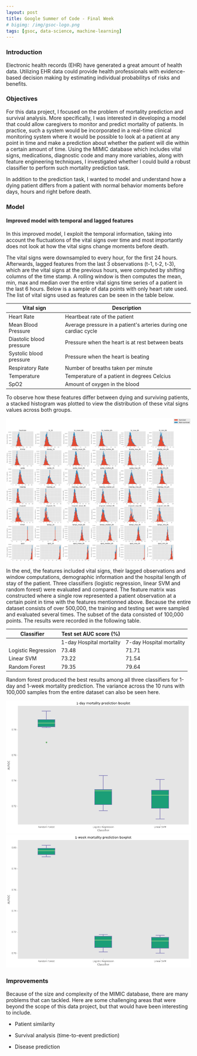 ```yaml
---
layout: post
title: Google Summer of Code - Final Week
# bigimg: /img/gsoc-logo.png
tags: [gsoc, data-science, machine-learning]
---
```


### Introduction

Electronic health records (EHR) have generated a great amount of health data. Utilizing EHR data could provide health professionals with evidence-based decision making by estimating individual probabilitys of risks and benefits.

### Objectives

For this data project, I focused on the problem of mortality prediction and survival analysis. More specifically, I was interested in developing a model that could allow caregivers to monitor and predict mortality of patients. In practice, such a system would be incorporated in a real-time clinical monitoring system where it would be possible to look at a patient at any point in time and make a prediction about whether the patient will die within a certain amount of time. Using the MIMIC database which includes vital signs, medications, diagnostic code and many more variables, along with feature engineering techniques, I investigated whether I could build a robust classifier to perform such mortality prediction task.

In addition to the prediction task, I wanted to model and understand how a dying patient differs from a patient with normal behavior moments before days, hours and right before death.

### Model

#### Improved model with temporal and lagged features
In this improved model, I exploit the temporal information, taking into account the fluctuations of the vital signs over time and most importantly does not look at how the vital signs change moments before death.

The vital signs were downsampled to every hour, for the first 24 hours. Afterwards, lagged features from the last 3 observations (t-1, t-2, t-3), which are the vital signs at the previous hours, were computed by shifting columns of the time stamp. A rolling window is then computes the mean, min, max and median over the entire vital signs time series of a patient in the last 6 hours. Below is a sample of data points with only heart rate used. The list of vital signs used as features can be seen in the table below.

| Vital sign               | Description |
|--------------------------|-------------|
| Heart Rate               | Heartbeat rate of the patient |
| Mean Blood Pressure      | Average pressure in a patient's arteries during one cardiac cycle       |
| Diastolic blood pressure | Pressure when the heart is at rest between beats            |
| Systolic blood pressure  | Pressure when the heart is beating |
| Respiratory Rate         | Number of breaths taken per minute       |
| Temperature              | Temperature of a patient in degrees Celcius            |
| SpO2                     | Amount of oxygen in the blood            |

To observe how these features differ between dying and surviving patients, a stacked histogram was plotted to view the distribution of these vital signs values across both groups. 

![](/img/finalweek/vitals-comparison.png "Vital Sign comparison")

In the end, the features included vital signs, their lagged observations and window computations, demographic information and the hospital length of stay of the patient. Three classifiers (logistic regression, linear SVM and random forest) were evaluated and compared. The feature matrix was constructed where a single row represented a patient observation at a certain point in time with the features mentionned above. Because the entire dataset consists of over 500,000, the training and testing set were sampled and evaluated several times. The subset of the data consisted of 100,000 points. The results were recorded in the following table.

| Classifier          | Test set AUC score (%)    |                            |
|---------------------|---------------------------|----------------------------|
|                     | 1-day Hospital mortality  | 7-day Hospital mortality   |
| Logistic Regression | 73.48                     | 71.71                      |
| Linear SVM          | 73.22                     | 71.54                      |
| Random Forest       | 79.35                     | 79.64                 |

Random forest produced the best results among all three classifiers for 1-day and 1-week mortality prediction. The variance across the 10 runs with 100,000 samples from the entire dataset can also be seen here.

![](/img/finalweek/boxplot-1day.png "1 Day Boxplot")
![](/img/finalweek/boxplot-1week.png "1 Week Boxplot")

### Improvements

Because of the size and complexity of the MIMIC database, there are many problems that can tackled. Here are some challenging areas that were beyond the scope of this data project, but that would have been interesting to include.

* Patient similarity

* Survival analysis (time-to-event prediction)

* Disease prediction